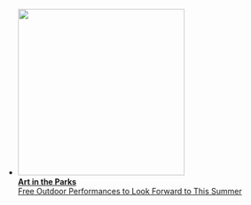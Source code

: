 <ul class="featured-events">
  <!--
  <li>
    <a href="/airport-artwalk/">
      <img src="/uploads/art-walk.jpg" height="300" alt="" /><br />
      <strong>Santa Monica Airport Artwalk 2019</strong><br />
      Saturday, March 23 from 12-5pm. Rain or shine! Free admission
    </a>
  </li>
  -->
  <li>
    <a href="/art-in-the-parks/">
      <img src="/uploads/2018_7_21_18_Meet_Me_At_Reed_Santa_Monica_Symphony_Javier_Guillen (135 of 144).jpg" height="300" alt="" /><br />
      <strong>Art in the Parks</strong><br />
      Free Outdoor Performances to Look Forward to This Summer
    </a>
  </li>
</ul>
